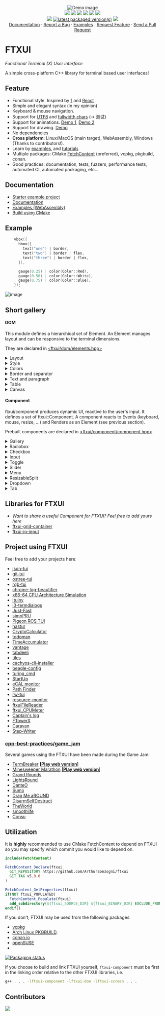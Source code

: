 <p align="center">
  <img src="https://github.com/ArthurSonzogni/FTXUI/assets/4759106/6925b6da-0a7e-49d9-883c-c890e1f36007" alt="Demo image"></img>
  <br/>
  <a href="#"><img src="https://img.shields.io/badge/c++-%2300599C.svg?style=flat&logo=c%2B%2B&logoColor=white"></img></a>
  <a href="http://opensource.org/licenses/MIT"><img src="https://img.shields.io/github/license/arthursonzogni/FTXUI?color=black"></img></a>
  <a href="#"><img src="https://img.shields.io/github/stars/ArthurSonzogni/FTXUI"></img></a>
  <a href="#"><img src="https://img.shields.io/github/forks/ArthurSonzogni/FTXUI"></img></a>
  <a href="#"><img src="https://img.shields.io/github/repo-size/ArthurSonzogni/FTXUI"></img></a>
  <a href="https://github.com/ArthurSonzogni/FTXUI/graphs/contributors"><img src="https://img.shields.io/github/contributors/arthursonzogni/FTXUI?color=blue"></img></a>
  <br/>
  <a href="https://github.com/ArthurSonzogni/FTXUI/issues"><img src="https://img.shields.io/github/issues/ArthurSonzogni/FTXUI"></img></a>
  <a href="https://repology.org/project/ftxui/versions"><img src="https://repology.org/badge/latest-versions/ftxui.svg" alt="latest packaged version(s)"></a>
  <a href="https://codecov.io/gh/ArthurSonzogni/FTXUI">
    <img src="https://codecov.io/gh/ArthurSonzogni/FTXUI/branch/master/graph/badge.svg?token=C41FdRpNVA"/>
  </a>

  
  <br/>
  <a href="https://arthursonzogni.github.io/FTXUI/">Documentation</a> ·
  <a href="https://github.com/ArthurSonzogni/FTXUI/issues">Report a Bug</a> ·
  <a href="https://arthursonzogni.github.io/FTXUI/examples.html">Examples</a> .
  <a href="https://github.com/ArthurSonzogni/FTXUI/issues">Request Feature</a> ·
  <a href="https://github.com/ArthurSonzogni/FTXUI/pulls">Send a Pull Request</a>

</p>

# FTXUI

<i>Functional Terminal (X) User interface</i>

A simple cross-platform C++ library for terminal based user interfaces!

## Feature
 * Functional style. Inspired by
   [1](https://hackernoon.com/building-reactive-terminal-interfaces-in-c-d392ce34e649?gi=d9fb9ce35901)
   and [React](https://reactjs.org/)
 * Simple and elegant syntax (in my opinion)
 * Keyboard & mouse navigation.
 * Support for [UTF8](https://en.wikipedia.org/wiki/UTF-8) and [fullwidth chars](https://en.wikipedia.org/wiki/Halfwidth_and_fullwidth_forms) (→ 测试)
 * Support for animations. [Demo 1](https://arthursonzogni.github.io/FTXUI/examples/?file=component/menu_underline_animated_gallery), [Demo 2](https://arthursonzogni.github.io/FTXUI/examples/?file=component/button_style)
 * Support for drawing. [Demo](https://arthursonzogni.github.io/FTXUI/examples/?file=component/canvas_animated)
 * No dependencies
 * **Cross platform**: Linux/MacOS (main target), WebAssembly, Windows (Thanks to contributors!).
 * Learn by [examples](#documentation), and [tutorials](#documentation)
 * Multiple packages: CMake [FetchContent]([https://bewagner.net/programming/2020/05/02/cmake-fetchcontent/](https://cmake.org/cmake/help/latest/module/FetchContent.html)) (preferred), vcpkg, pkgbuild, conan.
 * Good practices: documentation, tests, fuzzers, performance tests, automated CI, automated packaging, etc...

## Documentation

- [Starter example project](https://github.com/ArthurSonzogni/ftxui-starter)
- [Documentation](https://arthursonzogni.github.io/FTXUI/)
- [Examples (WebAssembly)](https://arthursonzogni.github.io/FTXUI/examples/)
- [Build using CMake](https://arthursonzogni.github.io/FTXUI/#build-cmake)

## Example
~~~cpp
    vbox({
      hbox({
        text("one") | border,
        text("two") | border | flex,
        text("three") | border | flex,
      }),

      gauge(0.25) | color(Color::Red),
      gauge(0.50) | color(Color::White),
      gauge(0.75) | color(Color::Blue),
    });
~~~

![image](https://github.com/ArthurSonzogni/FTXUI/assets/4759106/569bf043-4e85-4245-aad5-2324572135c4)

## Short gallery

#### DOM

This module defines a hierarchical set of Element. An Element manages layout and can be responsive to the terminal dimensions.

They are declared in [<ftxui/dom/elements.hpp>](https://arthursonzogni.github.io/FTXUI/elements_8hpp_source.html
)
  
<details><summary>Layout</summary>

Element can be arranged together:
  - horizontally with `hbox`
  - vertically with `vbox`
  - inside a grid with `gridbox`
  - wrap along one direction using the `flexbox`.
  
Element can become flexible using the the `flex` decorator.
  
[Example](https://arthursonzogni.github.io/FTXUI/examples_2dom_2vbox_hbox_8cpp-example.html) using `hbox`, `vbox` and `filler`.

![image](https://user-images.githubusercontent.com/4759106/147242524-7103b5d9-1a92-4e2d-ac70-b3d6740061e3.png)
  
  
[Example](https://arthursonzogni.github.io/FTXUI/examples_2dom_2gridbox_8cpp-example.html) using gridbox:

![image](https://user-images.githubusercontent.com/4759106/147242972-0db1f2e9-0790-496f-86e6-ed2c604f7a73.png)

[Example](https://github.com/ArthurSonzogni/FTXUI/blob/master/examples/dom/hflow.cpp) using flexbox:

![image](https://user-images.githubusercontent.com/4759106/147243064-780ac7cc-605b-475f-94b8-cf7c4aed03a5.png)

[See](https://arthursonzogni.github.io/FTXUI/examples_2dom_2hflow_8cpp-example.html) also this [demo](https://arthursonzogni.github.io/FTXUI/examples/?file=component/flexbox).

</details>

<details><summary>Style</summary>

An element can be decorated using the functions:
  - `bold`
  - `dim`
  - `inverted`
  - `underlined`
  - `underlinedDouble`
  - `blink`
  - `strikethrough`
  - `color`
  - `bgcolor`
  - `hyperlink`

[Example](https://arthursonzogni.github.io/FTXUI/examples_2dom_2style_gallery_8cpp-example.html)

![image](https://user-images.githubusercontent.com/4759106/147244118-380bf834-9e33-40df-9ff0-07c10f2598ef.png)
  
FTXUI supports the pipe operator. It means: `decorator1(decorator2(element))` and `element | decorator1 | decorator2` can be used.
  
</details>

<details><summary>Colors</summary>

FTXUI support every color palette:

Color [gallery](https://arthursonzogni.github.io/FTXUI/examples_2dom_2color_gallery_8cpp-example.html):
![image](https://user-images.githubusercontent.com/4759106/147248595-04c7245a-5b85-4544-809d-a5984fc6f9e7.png)

</details>
  
<details><summary>Border and separator</summary>

Use decorator border and element separator() to subdivide your UI:
  
```cpp
auto document = vbox({
    text("top"),
    separator(),
    text("bottom"),
}) | border;

```

[Demo](https://arthursonzogni.github.io/FTXUI/examples_2dom_2separator_8cpp-example.html):
  
![image](https://user-images.githubusercontent.com/4759106/147244514-4135f24b-fb8e-4067-8896-bc53545583f7.png)
  
</details>

<details><summary>Text and paragraph</summary>

A simple piece of text is represented using `text("content")`.

To support text wrapping following spaces the following functions are provided:
```cpp
Element paragraph(std::string text);
Element paragraphAlignLeft(std::string text);
Element paragraphAlignRight(std::string text);
Element paragraphAlignCenter(std::string text);
Element paragraphAlignJustify(std::string text);
```
  
[Paragraph example](https://arthursonzogni.github.io/FTXUI/examples_2dom_2paragraph_8cpp-example.html)
  
![ezgif com-gif-maker (4)](https://user-images.githubusercontent.com/4759106/147251370-983a06e7-6f41-4113-92b8-942f43d34d06.gif)

</details>

<details><summary>Table</summary>

A class to easily style a table of data.

[Example](https://arthursonzogni.github.io/FTXUI/examples_2dom_2table_8cpp-example.html):
  
![image](https://user-images.githubusercontent.com/4759106/147250766-77d8ec9e-cf2b-486d-9866-1fd9f1bd2e6b.png)

</details>

<details><summary>Canvas</summary>

Drawing can be made on a Canvas, using braille, block, or simple characters:
  
Simple [example](https://github.com/ArthurSonzogni/FTXUI/blob/master/examples/dom/canvas.cpp):
  
![image](https://user-images.githubusercontent.com/4759106/147245843-76cc62fb-ccb4-421b-aacf-939f9afb42fe.png)

Complex [examples](https://github.com/ArthurSonzogni/FTXUI/blob/master/examples/component/canvas_animated.cpp):
  
![ezgif com-gif-maker (3)](https://user-images.githubusercontent.com/4759106/147250538-783a8246-98e0-4a25-b032-3bd3710549d1.gif)  
</details>

#### Component

ftxui/component produces dynamic UI, reactive to the user's input. It defines a set of ftxui::Component. A component reacts to Events (keyboard, mouse, resize, ...) and Renders as an Element (see previous section).

Prebuilt components are declared in [<ftxui/component/component.hpp>](https://arthursonzogni.github.io/FTXUI/component_8hpp_source.html)

<details><summary>Gallery</summary>

[Gallery](https://arthursonzogni.github.io/FTXUI/examples_2component_2gallery_8cpp-example.html) of multiple components. ([demo](https://arthursonzogni.github.io/FTXUI/examples/?file=component/gallery))

![image](https://user-images.githubusercontent.com/4759106/147247330-b60beb9f-e665-48b4-81c0-4b01ee95bc66.png)

</details>

<details><summary>Radiobox</summary>

[Example](https://arthursonzogni.github.io/FTXUI/examples_2component_2radiobox_8cpp-example.html):
  
![image](https://user-images.githubusercontent.com/4759106/147246401-809d14a5-6621-4e36-8dd9-a2d75ef2a94e.png)

</details>

<details><summary>Checkbox</summary>

[Example](https://arthursonzogni.github.io/FTXUI/examples_2component_2checkbox_8cpp-example.html):

![image](https://user-images.githubusercontent.com/4759106/147246646-b86926a9-1ef9-4efb-af98-48a9b62acd81.png)

</details>

<details><summary>Input</summary>

[Example](https://arthursonzogni.github.io/FTXUI/examples_2component_2input_8cpp-example.html):

![image](https://user-images.githubusercontent.com/4759106/147247671-f1d6f606-1845-4e94-a4a0-d4273e9ae6bd.png)

</details>

<details><summary>Toggle</summary>

[Example](https://arthursonzogni.github.io/FTXUI/examples_2component_2toggle_8cpp-example.html):

![image](https://user-images.githubusercontent.com/4759106/147249383-e2201cf1-b7b8-4a5a-916f-d761e3e7ae40.png)

</details>


<details><summary>Slider</summary>

[Example](https://arthursonzogni.github.io/FTXUI/examples_2component_2slider_8cpp-example.html):

![image](https://user-images.githubusercontent.com/4759106/147249265-7e2cad75-082c-436e-affe-44a550c480ab.png)

</details>


<details><summary>Menu</summary>

[Example](https://arthursonzogni.github.io/FTXUI/examples_2component_2menu_8cpp-example.html):

![image](https://user-images.githubusercontent.com/4759106/147247822-0035fd6f-bb13-4b3a-b057-77eb9291582f.png)

</details>


<details><summary>ResizableSplit</summary>

[Example](https://arthursonzogni.github.io/FTXUI/examples_2component_2resizable_split_8cpp-example.html):

![ezgif com-gif-maker](https://user-images.githubusercontent.com/4759106/147248372-c55512fe-9b96-4b08-a1df-d05cf2cae431.gif)  
</details>


<details><summary>Dropdown</summary>

[Example](https://arthursonzogni.github.io/FTXUI/examples_2component_2dropdown_8cpp-example.html):

![youtube-video-gif (3)](https://user-images.githubusercontent.com/4759106/147246982-1e821751-531c-4e1f-bc37-2fa290e143cd.gif)

</details>

<details><summary>Tab</summary>

[Vertical](https://arthursonzogni.github.io/FTXUI/examples_2component_2tab_vertical_8cpp-example.html):
  
![ezgif com-gif-maker (1)](https://user-images.githubusercontent.com/4759106/147250144-22ff044a-4773-4ff7-a49c-12ba4034acb4.gif)

[Horizontal](https://arthursonzogni.github.io/FTXUI/examples_2component_2tab_horizontal_8cpp-example.html):
  
  ![ezgif com-gif-maker (2)](https://user-images.githubusercontent.com/4759106/147250217-fe447e0f-7a99-4e08-948a-995087d9b40e.gif)

  

</details>

## Libraries for FTXUI
- *Want to share a useful Component for FTXUI? Feel free to add yours here*
- [ftxui-grid-container](https://github.com/mingsheng13/grid-container-ftxui)
- [ftxui-ip-input](https://github.com/mingsheng13/ip-input-ftxui)


## Project using FTXUI

Feel free to add your projects here:
- [json-tui](https://github.com/ArthurSonzogni/json-tui)
- [git-tui](https://github.com/ArthurSonzogni/git-tui)
- [ostree-tui](https://github.com/AP-Sensing/ostree-tui)
- [rgb-tui](https://github.com/ArthurSonzogni/rgb-tui)
- [chrome-log-beautifier](https://github.com/ArthurSonzogni/chrome-log-beautifier)
- [x86-64 CPU Architecture Simulation](https://github.com/AnisBdz/CPU)
- [ltuiny](https://github.com/adrianoviana87/ltuiny)
- [i3-termdialogs](https://github.com/mibli/i3-termdialogs)
- [Just-Fast](https://github.com/GiuseppeCesarano/just-fast)
- [simpPRU](https://github.com/VedantParanjape/simpPRU)
- [Pigeon ROS TUI](https://github.com/PigeonSensei/Pigeon_ros_tui)
- [hastur](https://github.com/robinlinden/hastur)
- [CryptoCalculator](https://github.com/brevis/CryptoCalculator)
- [todoman](https://github.com/aaleino/todoman)
- [TimeAccumulator](https://github.com/asari555/TimeAccumulator)
- [vantage](https://github.com/gokulmaxi/vantage)
- [tabdeeli](https://github.com/typon/tabdeeli)
- [tiles](https://github.com/tusharpm/tiles)
- [cachyos-cli-installer](https://github.com/cachyos/new-cli-installer)
- [beagle-config](https://github.com/SAtacker/beagle-config)
- [turing_cmd](https://github.com/DanArmor/turing_cmd)
- [StartUp](https://github.com/StubbornVegeta/StartUp)
- [eCAL monitor](https://github.com/eclipse-ecal/ecal)
- [Path Finder](https://github.com/Ruebled/Path_Finder)
- [rw-tui](https://github.com/LeeKyuHyuk/rw-tui)
- [resource-monitor](https://github.com/catalincd/resource-monitor)
- [ftxuiFileReader](https://github.com/J0sephDavis/ftxuiFileReader)
- [ftxui_CPUMeter](https://github.com/tzzzzzzzx/ftxui_CPUMeter)
- [Captain's log](https://github.com/nikoladucak/caps-log)
- [FTowerX](https://github.com/MhmRhm/FTowerX)
- [Caravan](https://github.com/r3w0p/caravan)
- [Step-Writer](https://github.com/BrianAnakPintar/step-writer)

### [cpp-best-practices/game_jam](https://github.com/cpp-best-practices/game_jam)

Several games using the FTXUI have been made during the Game Jam:
- [TermBreaker](https://github.com/ArthurSonzogni/termBreaker) [**[Play web version]**](https://arthursonzogni.com/TermBreaker/)
- [Minesweeper Marathon](https://github.com/cpp-best-practices/game_jam/blob/main/Jam1_April_2022/minesweeper_marathon.md) [**[Play web version]**](https://barlasgarden.com/minesweeper/index.html)
- [Grand Rounds](https://github.com/cpp-best-practices/game_jam/blob/main/Jam1_April_2022/grandrounds.md)
- [LightsRound](https://github.com/cpp-best-practices/game_jam/blob/main/Jam1_April_2022/LightsRound.v.0.1.0.md)
- [DanteO](https://github.com/cpp-best-practices/game_jam/blob/main/Jam1_April_2022/danteo.md)
- [Sumo](https://github.com/cpp-best-practices/game_jam/blob/main/Jam1_April_2022/sumo.md)
- [Drag Me aROUND](https://github.com/cpp-best-practices/game_jam/blob/main/Jam1_April_2022/drag_me_around.md)
- [DisarmSelfDestruct](https://github.com/cpp-best-practices/game_jam/blob/main/Jam1_April_2022/DisarmSelfDestruct.md)
- [TheWorld](https://github.com/cpp-best-practices/game_jam/blob/main/Jam1_April_2022/TheWorld.md)
- [smoothlife](https://github.com/cpp-best-practices/game_jam/blob/main/Jam1_April_2022/smoothlife.md)
- [Consu](https://github.com/cpp-best-practices/game_jam/blob/main/Jam1_April_2022/consu.md)

## Utilization

It is **highly** recommended to use CMake FetchContent to depend on FTXUI so you may specify which commit you would like to depend on.
```cmake
include(FetchContent)

FetchContent_Declare(ftxui
  GIT_REPOSITORY https://github.com/ArthurSonzogni/ftxui
  GIT_TAG v5.0.0
)

FetchContent_GetProperties(ftxui)
if(NOT ftxui_POPULATED)
  FetchContent_Populate(ftxui)
  add_subdirectory(${ftxui_SOURCE_DIR} ${ftxui_BINARY_DIR} EXCLUDE_FROM_ALL)
endif()
```

If you don't, FTXUI may be used from the following packages:
- [vcpkg](https://vcpkgx.com/details.html?package=ftxui)
- [Arch Linux PKGBUILD](https://aur.archlinux.org/packages/ftxui-git/).
- [conan.io](https://conan.io/center/ftxui)
- [openSUSE](https://build.opensuse.org/package/show/devel:libraries:c_c++/ftxui)
- 
[![Packaging status](https://repology.org/badge/vertical-allrepos/ftxui.svg)](https://repology.org/project/ftxui/versions)

If you choose to build and link FTXUI yourself, `ftxui-component` must be first in the linking order relative to the other FTXUI libraries, i.e.
```bash
g++ . . . -lftxui-component -lftxui-dom -lftxui-screen . . .
```



## Contributors

<a href="https://github.com/ArthurSonzogni/FTXUI/graphs/contributors">
  <img src="https://contrib.rocks/image?repo=ArthurSonzogni/FTXUI" />
</a>
